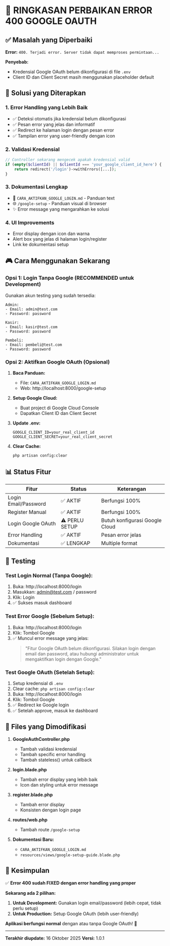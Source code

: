 # 🎯 RINGKASAN PERBAIKAN ERROR 400 GOOGLE OAUTH

## ✅ Masalah yang Diperbaiki

**Error:** `400. Terjadi error. Server tidak dapat memproses permintaan...`

**Penyebab:** 
- Kredensial Google OAuth belum dikonfigurasi di file `.env`
- Client ID dan Client Secret masih menggunakan placeholder default

## 🔧 Solusi yang Diterapkan

### 1. **Error Handling yang Lebih Baik**
   - ✅ Deteksi otomatis jika kredensial belum dikonfigurasi
   - ✅ Pesan error yang jelas dan informatif
   - ✅ Redirect ke halaman login dengan pesan error
   - ✅ Tampilan error yang user-friendly dengan icon

### 2. **Validasi Kredensial**
   ```php
   // Controller sekarang mengecek apakah kredensial valid
   if (empty($clientId) || $clientId === 'your_google_client_id_here') {
       return redirect('/login')->withErrors([...]);
   }
   ```

### 3. **Dokumentasi Lengkap**
   - 📄 `CARA_AKTIFKAN_GOOGLE_LOGIN.md` - Panduan text
   - 🌐 `/google-setup` - Panduan visual di browser
   - ✨ Error message yang mengarahkan ke solusi

### 4. **UI Improvements**
   - Error display dengan icon dan warna
   - Alert box yang jelas di halaman login/register
   - Link ke dokumentasi setup

## 🎮 Cara Menggunakan Sekarang

### Opsi 1: Login Tanpa Google (RECOMMENDED untuk Development)

Gunakan akun testing yang sudah tersedia:

```
Admin:
- Email: admin@test.com
- Password: password

Kasir:
- Email: kasir@test.com  
- Password: password

Pembeli:
- Email: pembeli@test.com
- Password: password
```

### Opsi 2: Aktifkan Google OAuth (Opsional)

1. **Baca Panduan:**
   - File: `CARA_AKTIFKAN_GOOGLE_LOGIN.md`
   - Web: http://localhost:8000/google-setup

2. **Setup Google Cloud:**
   - Buat project di Google Cloud Console
   - Dapatkan Client ID dan Client Secret
   
3. **Update .env:**
   ```env
   GOOGLE_CLIENT_ID=your_real_client_id
   GOOGLE_CLIENT_SECRET=your_real_client_secret
   ```

4. **Clear Cache:**
   ```bash
   php artisan config:clear
   ```

## 📊 Status Fitur

| Fitur | Status | Keterangan |
|-------|--------|------------|
| Login Email/Password | ✅ AKTIF | Berfungsi 100% |
| Register Manual | ✅ AKTIF | Berfungsi 100% |
| Login Google OAuth | ⚠️ PERLU SETUP | Butuh konfigurasi Google Cloud |
| Error Handling | ✅ AKTIF | Pesan error jelas |
| Dokumentasi | ✅ LENGKAP | Multiple format |

## 🚀 Testing

### Test Login Normal (Tanpa Google):
1. Buka: http://localhost:8000/login
2. Masukkan: admin@test.com / password
3. Klik: Login
4. ✅ Sukses masuk dashboard

### Test Error Google (Sebelum Setup):
1. Buka: http://localhost:8000/login
2. Klik: Tombol Google
3. ✅ Muncul error message yang jelas:
   > "Fitur Google OAuth belum dikonfigurasi. Silakan login dengan email dan password, atau hubungi administrator untuk mengaktifkan login dengan Google."

### Test Google OAuth (Setelah Setup):
1. Setup kredensial di `.env`
2. Clear cache: `php artisan config:clear`
3. Buka: http://localhost:8000/login
4. Klik: Tombol Google
5. ✅ Redirect ke Google login
6. ✅ Setelah approve, masuk ke dashboard

## 📝 Files yang Dimodifikasi

1. **GoogleAuthController.php**
   - Tambah validasi kredensial
   - Tambah specific error handling
   - Tambah stateless() untuk callback

2. **login.blade.php**
   - Tambah error display yang lebih baik
   - Icon dan styling untuk error message

3. **register.blade.php**
   - Tambah error display
   - Konsisten dengan login page

4. **routes/web.php**
   - Tambah route `/google-setup`

5. **Dokumentasi Baru:**
   - `CARA_AKTIFKAN_GOOGLE_LOGIN.md`
   - `resources/views/google-setup-guide.blade.php`

## 🎯 Kesimpulan

✅ **Error 400 sudah FIXED dengan error handling yang proper**

**Sekarang ada 2 pilihan:**
1. **Untuk Development:** Gunakan login email/password (lebih cepat, tidak perlu setup)
2. **Untuk Production:** Setup Google OAuth (lebih user-friendly)

**Aplikasi berfungsi normal** dengan atau tanpa Google OAuth! 🎉

---

**Terakhir diupdate:** 16 Oktober 2025
**Versi:** 1.0.1
